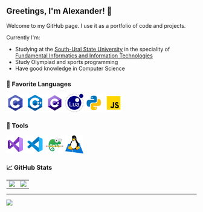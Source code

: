 
## Greetings, I'm Alexander! 👋
Welcome to my GitHub page. I use it as a portfolio of code and projects.

Currently I'm:
- Studying at the [South-Ural State University](https://www.susu.ru/) in the speciality of [Fundamental Informatics and Information Technologies](https://eecs.susu.ru/ru/entrant/programs/fundamental-infromatics/)
- Study Olympiad and sports programming
- Have good knowledge in Computer Science


### 📑 Favorite Languages
<p>
    <img src="https://raw.githubusercontent.com/MrSago/MrSago/master/img/c.png"/>
    <img src="https://raw.githubusercontent.com/MrSago/MrSago/master/img/cpp.png"/>
    <img src="https://raw.githubusercontent.com/MrSago/MrSago/master/img/cs.png"/>
    <img src="https://raw.githubusercontent.com/MrSago/MrSago/master/img/lua.png"/>
    <img src="https://raw.githubusercontent.com/MrSago/MrSago/master/img/py.png"/>
    <img src="https://raw.githubusercontent.com/MrSago/MrSago/master/img/js.png"/>
</p>


### 🔧 Tools
<p>
    <img src="https://raw.githubusercontent.com/MrSago/MrSago/master/img/vs.png"/>
    <img src="https://raw.githubusercontent.com/MrSago/MrSago/master/img/vscode.png"/>
    <img src="https://raw.githubusercontent.com/MrSago/MrSago/master/img/npp.png"/>
    <img src="https://raw.githubusercontent.com/MrSago/MrSago/master/img/wsl.png"/>
</p>


### 📈 GitHub Stats
<p align="center">
    <table>
    <tr>
        <td><img align="left" src="https://github-readme-stats.vercel.app/api?username=MrSago&custom_title=MrSago's+GitHub+Stats&include_all_commits=true&count_private=true&show_icons=true&theme=jolly"></td>
        <td><img align="right" src="https://github-readme-stats.vercel.app/api/top-langs/?username=MrSago&theme=jolly&layout=compact&langs_count=8"></td>
    </tr>
    </table>
</p>


***


<p>
    <img src="https://visitor-badge.glitch.me/badge?page_id=mrsago.visitor-badge&color=291b3e"/>
</p>

